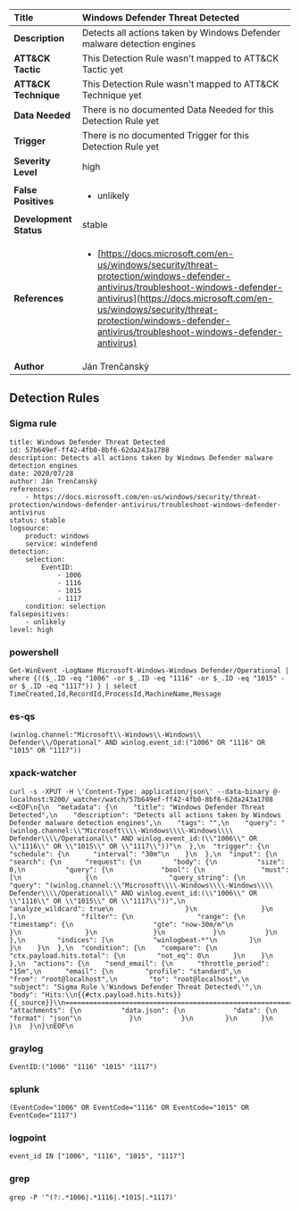 | Title                    | Windows Defender Threat Detected       |
|:-------------------------|:------------------|
| **Description**          | Detects all actions taken by Windows Defender malware detection engines |
| **ATT&amp;CK Tactic**    |   This Detection Rule wasn't mapped to ATT&amp;CK Tactic yet  |
| **ATT&amp;CK Technique** |  This Detection Rule wasn't mapped to ATT&amp;CK Technique yet  |
| **Data Needed**          |  There is no documented Data Needed for this Detection Rule yet  |
| **Trigger**              |  There is no documented Trigger for this Detection Rule yet  |
| **Severity Level**       | high |
| **False Positives**      | <ul><li>unlikely</li></ul>  |
| **Development Status**   | stable |
| **References**           | <ul><li>[https://docs.microsoft.com/en-us/windows/security/threat-protection/windows-defender-antivirus/troubleshoot-windows-defender-antivirus](https://docs.microsoft.com/en-us/windows/security/threat-protection/windows-defender-antivirus/troubleshoot-windows-defender-antivirus)</li></ul>  |
| **Author**               | Ján Trenčanský |


## Detection Rules

### Sigma rule

```
title: Windows Defender Threat Detected
id: 57b649ef-ff42-4fb0-8bf6-62da243a1708
description: Detects all actions taken by Windows Defender malware detection engines
date: 2020/07/28
author: Ján Trenčanský
references:
    - https://docs.microsoft.com/en-us/windows/security/threat-protection/windows-defender-antivirus/troubleshoot-windows-defender-antivirus
status: stable
logsource:
    product: windows
    service: windefend
detection:
    selection:
        EventID:
            - 1006
            - 1116
            - 1015
            - 1117
    condition: selection
falsepositives:
    - unlikely
level: high

```





### powershell
    
```
Get-WinEvent -LogName Microsoft-Windows-Windows Defender/Operational | where {(($_.ID -eq "1006" -or $_.ID -eq "1116" -or $_.ID -eq "1015" -or $_.ID -eq "1117")) } | select TimeCreated,Id,RecordId,ProcessId,MachineName,Message
```


### es-qs
    
```
(winlog.channel:"Microsoft\\-Windows\\-Windows\\ Defender\\/Operational" AND winlog.event_id:("1006" OR "1116" OR "1015" OR "1117"))
```


### xpack-watcher
    
```
curl -s -XPUT -H \'Content-Type: application/json\' --data-binary @- localhost:9200/_watcher/watch/57b649ef-ff42-4fb0-8bf6-62da243a1708 <<EOF\n{\n  "metadata": {\n    "title": "Windows Defender Threat Detected",\n    "description": "Detects all actions taken by Windows Defender malware detection engines",\n    "tags": "",\n    "query": "(winlog.channel:\\"Microsoft\\\\-Windows\\\\-Windows\\\\ Defender\\\\/Operational\\" AND winlog.event_id:(\\"1006\\" OR \\"1116\\" OR \\"1015\\" OR \\"1117\\"))"\n  },\n  "trigger": {\n    "schedule": {\n      "interval": "30m"\n    }\n  },\n  "input": {\n    "search": {\n      "request": {\n        "body": {\n          "size": 0,\n          "query": {\n            "bool": {\n              "must": [\n                {\n                  "query_string": {\n                    "query": "(winlog.channel:\\"Microsoft\\\\-Windows\\\\-Windows\\\\ Defender\\\\/Operational\\" AND winlog.event_id:(\\"1006\\" OR \\"1116\\" OR \\"1015\\" OR \\"1117\\"))",\n                    "analyze_wildcard": true\n                  }\n                }\n              ],\n              "filter": {\n                "range": {\n                  "timestamp": {\n                    "gte": "now-30m/m"\n                  }\n                }\n              }\n            }\n          }\n        },\n        "indices": [\n          "winlogbeat-*"\n        ]\n      }\n    }\n  },\n  "condition": {\n    "compare": {\n      "ctx.payload.hits.total": {\n        "not_eq": 0\n      }\n    }\n  },\n  "actions": {\n    "send_email": {\n      "throttle_period": "15m",\n      "email": {\n        "profile": "standard",\n        "from": "root@localhost",\n        "to": "root@localhost",\n        "subject": "Sigma Rule \'Windows Defender Threat Detected\'",\n        "body": "Hits:\\n{{#ctx.payload.hits.hits}}{{_source}}\\n================================================================================\\n{{/ctx.payload.hits.hits}}",\n        "attachments": {\n          "data.json": {\n            "data": {\n              "format": "json"\n            }\n          }\n        }\n      }\n    }\n  }\n}\nEOF\n
```


### graylog
    
```
EventID:("1006" "1116" "1015" "1117")
```


### splunk
    
```
(EventCode="1006" OR EventCode="1116" OR EventCode="1015" OR EventCode="1117")
```


### logpoint
    
```
event_id IN ["1006", "1116", "1015", "1117"]
```


### grep
    
```
grep -P '^(?:.*1006|.*1116|.*1015|.*1117)'
```



